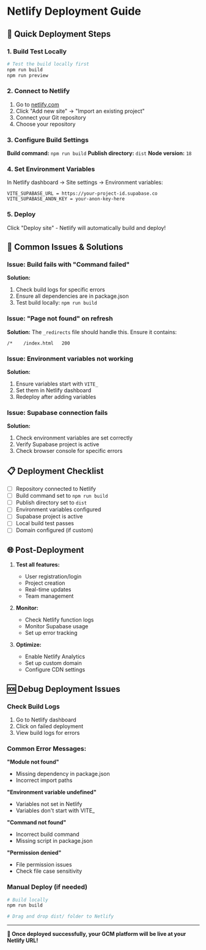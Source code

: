# Netlify Deployment Guide

## 🚀 Quick Deployment Steps

### 1. Build Test Locally
```bash
# Test the build locally first
npm run build
npm run preview
```

### 2. Connect to Netlify
1. Go to [netlify.com](https://netlify.com)
2. Click "Add new site" → "Import an existing project"
3. Connect your Git repository
4. Choose your repository

### 3. Configure Build Settings
**Build command:** `npm run build`
**Publish directory:** `dist`
**Node version:** `18`

### 4. Set Environment Variables
In Netlify dashboard → Site settings → Environment variables:
```
VITE_SUPABASE_URL = https://your-project-id.supabase.co
VITE_SUPABASE_ANON_KEY = your-anon-key-here
```

### 5. Deploy
Click "Deploy site" - Netlify will automatically build and deploy!

## 🔧 Common Issues & Solutions

### Issue: Build fails with "Command failed"
**Solution:**
1. Check build logs for specific errors
2. Ensure all dependencies are in package.json
3. Test build locally: `npm run build`

### Issue: "Page not found" on refresh
**Solution:** The `_redirects` file should handle this. Ensure it contains:
```
/*    /index.html   200
```

### Issue: Environment variables not working
**Solution:**
1. Ensure variables start with `VITE_`
2. Set them in Netlify dashboard
3. Redeploy after adding variables

### Issue: Supabase connection fails
**Solution:**
1. Check environment variables are set correctly
2. Verify Supabase project is active
3. Check browser console for specific errors

## 📋 Deployment Checklist

- [ ] Repository connected to Netlify
- [ ] Build command set to `npm run build`
- [ ] Publish directory set to `dist`
- [ ] Environment variables configured
- [ ] Supabase project is active
- [ ] Local build test passes
- [ ] Domain configured (if custom)

## 🌐 Post-Deployment

1. **Test all features:**
   - User registration/login
   - Project creation
   - Real-time updates
   - Team management

2. **Monitor:**
   - Check Netlify function logs
   - Monitor Supabase usage
   - Set up error tracking

3. **Optimize:**
   - Enable Netlify Analytics
   - Set up custom domain
   - Configure CDN settings

## 🆘 Debug Deployment Issues

### Check Build Logs
1. Go to Netlify dashboard
2. Click on failed deployment
3. View build logs for errors

### Common Error Messages:

**"Module not found"**
- Missing dependency in package.json
- Incorrect import paths

**"Environment variable undefined"**
- Variables not set in Netlify
- Variables don't start with VITE_

**"Command not found"**
- Incorrect build command
- Missing script in package.json

**"Permission denied"**
- File permission issues
- Check file case sensitivity

### Manual Deploy (if needed)
```bash
# Build locally
npm run build

# Drag and drop dist/ folder to Netlify
```

---

**🎉 Once deployed successfully, your GCM platform will be live at your Netlify URL!**